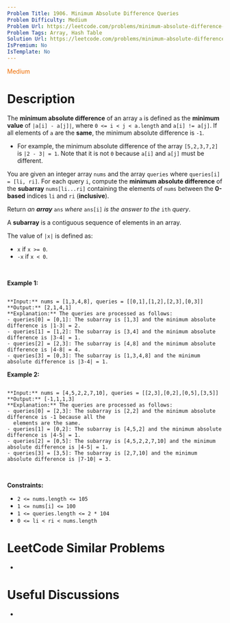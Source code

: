 ```yaml
---
Problem Title: 1906. Minimum Absolute Difference Queries
Problem Difficulty: Medium
Problem Url: https://leetcode.com/problems/minimum-absolute-difference-queries/
Problem Tags: Array, Hash Table
Solution Url: https://leetcode.com/problems/minimum-absolute-difference-queries/solution/
IsPremium: No
IsTemplate: No
---
```


<span style="color: rgb(239, 108, 0);">Medium</span>

# Description

The **minimum absolute difference** of an array `a` is defined as the **minimum value** of `|a[i] - a[j]|`, where `0 <= i < j < a.length` and `a[i] != a[j]`. If all elements of `a` are the **same**, the minimum absolute difference is `-1`.


* For example, the minimum absolute difference of the array `[5,2,3,7,2]` is `|2 - 3| = 1`. Note that it is not `0` because `a[i]` and `a[j]` must be different.


You are given an integer array `nums` and the array `queries` where `queries[i] = [li, ri]`. For each query `i`, compute the **minimum absolute difference** of the **subarray** `nums[li...ri]` containing the elements of `nums` between the **0-based** indices `li` and `ri` (**inclusive**).


Return *an **array*** `ans` *where* `ans[i]` *is the answer to the* `ith` *query*.


A **subarray** is a contiguous sequence of elements in an array.


The value of `|x|` is defined as:


* `x` if `x >= 0`.
* `-x` if `x < 0`.


 


**Example 1:**



```

**Input:** nums = [1,3,4,8], queries = [[0,1],[1,2],[2,3],[0,3]]
**Output:** [2,1,4,1]
**Explanation:** The queries are processed as follows:
- queries[0] = [0,1]: The subarray is [1,3] and the minimum absolute difference is |1-3| = 2.
- queries[1] = [1,2]: The subarray is [3,4] and the minimum absolute difference is |3-4| = 1.
- queries[2] = [2,3]: The subarray is [4,8] and the minimum absolute difference is |4-8| = 4.
- queries[3] = [0,3]: The subarray is [1,3,4,8] and the minimum absolute difference is |3-4| = 1.

```

**Example 2:**



```

**Input:** nums = [4,5,2,2,7,10], queries = [[2,3],[0,2],[0,5],[3,5]]
**Output:** [-1,1,1,3]
**Explanation:** The queries are processed as follows:
- queries[0] = [2,3]: The subarray is [2,2] and the minimum absolute difference is -1 because all the
  elements are the same.
- queries[1] = [0,2]: The subarray is [4,5,2] and the minimum absolute difference is |4-5| = 1.
- queries[2] = [0,5]: The subarray is [4,5,2,2,7,10] and the minimum absolute difference is |4-5| = 1.
- queries[3] = [3,5]: The subarray is [2,7,10] and the minimum absolute difference is |7-10| = 3.

```

 


**Constraints:**


* `2 <= nums.length <= 105`
* `1 <= nums[i] <= 100`
* `1 <= queries.length <= 2 * 104`
* `0 <= li < ri < nums.length`




# LeetCode Similar Problems

- []()

# Useful Discussions

- []()
